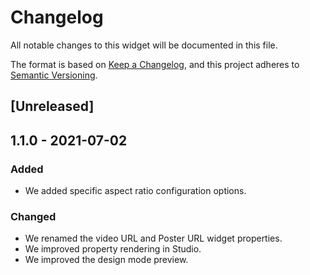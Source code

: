 # Changelog

All notable changes to this widget will be documented in this file.

The format is based on [Keep a Changelog](https://keepachangelog.com/en/1.0.0/), and this project adheres to [Semantic Versioning](https://semver.org/spec/v2.0.0.html).

## [Unreleased]

## 1.1.0 - 2021-07-02

### Added
-   We added specific aspect ratio configuration options.

### Changed
-   We renamed the video URL and Poster URL widget properties.
-   We improved property rendering in Studio.
-   We improved the design mode preview.
